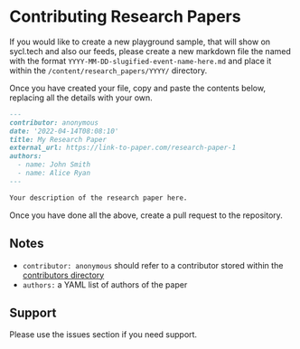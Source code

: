 # Contributing Research Papers

If you would like to create a new playground sample, that will show on sycl.tech and also our feeds, please create a new 
markdown file the named with the format `YYYY-MM-DD-slugified-event-name-here.md` and place it within the 
`/content/research_papers/YYYY/` directory.

Once you have created your file, copy and paste the contents below, replacing all the details with your own.

```markdown
---
contributor: anonymous
date: '2022-04-14T08:08:10'
title: My Research Paper
external_url: https://link-to-paper.com/research-paper-1
authors:
  - name: John Smith
  - name: Alice Ryan
---

Your description of the research paper here.
```

Once you have done all the above, create a pull request to the repository.

## Notes

* `contributor: anonymous` should refer to a contributor stored within the [contributors directory](../contributors)
* `authors:` a YAML list of authors of the paper

## Support

Please use the issues section if you need support.
